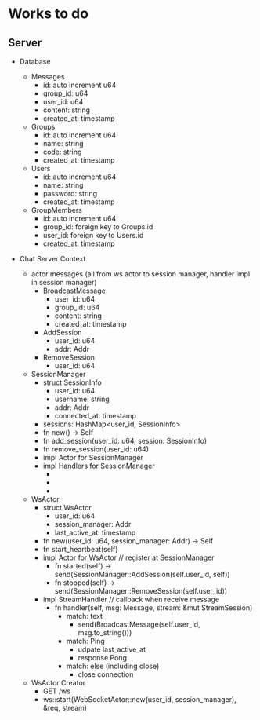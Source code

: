 # Works to do

## Server

- Database
  - Messages
    - id: auto increment u64
    - group_id: u64
    - user_id: u64
    - content: string
    - created_at: timestamp
  - Groups
    - id: auto increment u64
    - name: string
    - code: string
    - created_at: timestamp
  - Users
    - id: auto increment u64
    - name: string
    - password: string
    - created_at: timestamp
  - GroupMembers
    - id: auto increment u64
    - group_id: foreign key to Groups.id
    - user_id: foreign key to Users.id
    - created_at: timestamp

- Chat Server Context
  - actor messages (all from ws actor to session manager, handler impl in session manager)
    - BroadcastMessage
      - user_id: u64
      - group_id: u64
      - content: string
      - created_at: timestamp
    - AddSession
      - user_id: u64
      - addr: Addr<WebSocketActor>
    - RemoveSession
      - user_id: u64
  - SessionManager
    - struct SessionInfo
      - user_id: u64
      - username: string
      - addr: Addr<WebSocketActor>
      - connected_at: timestamp
    - sessions: HashMap<user_id, SessionInfo>
    - fn new() -> Self
    - fn add_session(user_id: u64, session: SessionInfo)
    - fn remove_session(user_id: u64)
    - impl Actor for SessionManager
    - impl Handlers for SessionManager
      - <BroadcastMessage> 
      - <AddSession> 
      - <RemoveSession> 
  - WsActor
    - struct WsActor
      - user_id: u64
      - session_manager: Addr<SessionManager>
      - last_active_at: timestamp
    - fn new(user_id: u64, session_manager: Addr<SessionManager>) -> Self
    - fn start_heartbeat(self)
    - impl Actor for WsActor // register at SessionManager
      - fn started(self) -> send(SessionManager::AddSession(self.user_id, self))
      - fn stopped(self) -> send(SessionManager::RemoveSession(self.user_id))
    - impl StreamHandler // callback when receive message
      - fn handler(self, msg: Message, stream: &mut StreamSession)
        - match: text
          - send(BroadcastMessage(self.user_id, msg.to_string()))
        - match: Ping
          - udpate last_active_at
          - response Pong
        - match: else (including close)
          - close connection
  - WsActor Creator
    - GET /ws
    - ws::start(WebSocketActor::new(user_id, session_manager), &req, stream)

